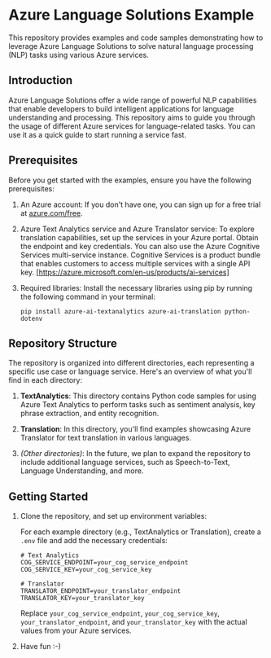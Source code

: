 # Azure Language Solutions Example

This repository provides examples and code samples demonstrating how to leverage Azure Language Solutions to solve natural language processing (NLP) tasks using various Azure services.

## Introduction

Azure Language Solutions offer a wide range of powerful NLP capabilities that enable developers to build intelligent applications for language understanding and processing. This repository aims to guide you through the usage of different Azure services for language-related tasks. You can use it as a quick guide to start running a service fast.

## Prerequisites

Before you get started with the examples, ensure you have the following prerequisites:

1. An Azure account: If you don't have one, you can sign up for a free trial at [azure.com/free](https://azure.com/free).

2. Azure Text Analytics service and Azure Translator service: To explore translation capabilities, set up the services in your Azure portal. Obtain the endpoint and key credentials. You can also use the Azure Cognitive Services multi-service instance. Cognitive Services is a product bundle that enables customers to access multiple services with a single API key. [https://azure.microsoft.com/en-us/products/ai-services]

3. Required libraries: Install the necessary libraries using pip by running the following command in your terminal:

   ```
   pip install azure-ai-textanalytics azure-ai-translation python-dotenv
   ```

## Repository Structure

The repository is organized into different directories, each representing a specific use case or language service. Here's an overview of what you'll find in each directory:

1. **TextAnalytics**: This directory contains Python code samples for using Azure Text Analytics to perform tasks such as sentiment analysis, key phrase extraction, and entity recognition.

2. **Translation**: In this directory, you'll find examples showcasing Azure Translator for text translation in various languages.

3. *(Other directories)*: In the future, we plan to expand the repository to include additional language services, such as Speech-to-Text, Language Understanding, and more.

## Getting Started

1. Clone the repository, and set up environment variables:

   For each example directory (e.g., TextAnalytics or Translation), create a `.env` file and add the necessary credentials:

   ```
   # Text Analytics
   COG_SERVICE_ENDPOINT=your_cog_service_endpoint
   COG_SERVICE_KEY=your_cog_service_key

   # Translator
   TRANSLATOR_ENDPOINT=your_translator_endpoint
   TRANSLATOR_KEY=your_translator_key
   ```

   Replace `your_cog_service_endpoint`, `your_cog_service_key`, `your_translator_endpoint`, and `your_translator_key` with the actual values from your Azure services.

2. Have fun :-)

